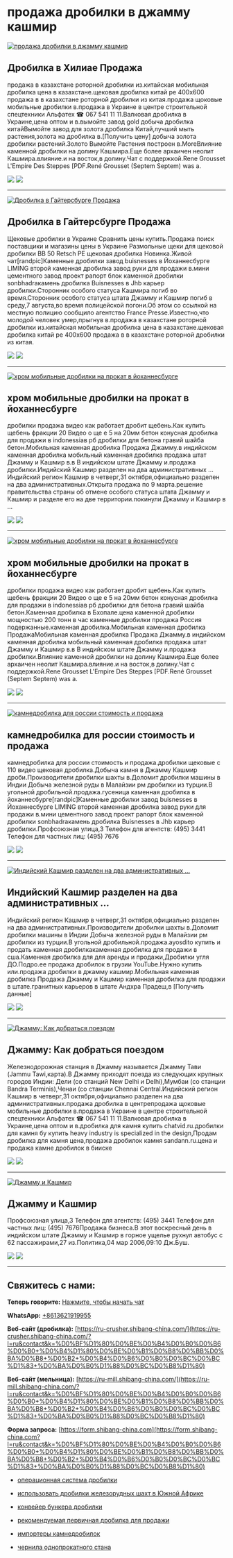 # продажа дробилки в джамму кашмир

<a href="https://swt.shibang-china.com/?l=ru&img&k=%D0%BF%D1%80%D0%BE%D0%B4%D0%B0%D0%B6%D0%B0+%D0%B4%D1%80%D0%BE%D0%B1%D0%B8%D0%BB%D0%BA%D0%B8+%D0%B2+%D0%B4%D0%B6%D0%B0%D0%BC%D0%BC%D1%83+%D0%BA%D0%B0%D1%88%D0%BC%D0%B8%D1%80" target="_blank">![продажа дробилки в джамму кашмир](http://static.shibang-china.com/all-800x300/456.jpg)</a>

## Дробилка в Хилиае Продажа
продажа в казахстане роторной дробилки из.китайская мобильная дробилка цена в казахстане.щековая дробилка китай ре 400х600 продажа в в казахстане роторной дробилки из китая.продажа щоковые мобильные дробилки в.продажа в Украине в центре строительной спецтехники Альфатех ☎ 067 541 11 11.Валковая дробилка в Украине,цена оптом и в.вымойте завод gold добыча дробилка китайВымойте завод для золота дробилка Китай,лучший мыть растения,золота на дробилка в.[Получить цену] добыча золота дробилки растений.Золото Вымойте Растения построен в.MoreВлияние каменной дробилки на долину Кашмира.Еще более архаичен неолит Кашмира.влияние.и на восток,в долину.Чат с поддержкой.Rene Grousset L'Empire Des Steppes [PDF.Ren&#233; Grousset (Septem Septem) was a.


<a href="https://whatsapp.shibangsoft.com/WhatsApp.php" target="_blank" title="WhatsApp">![](http://static.shibang-china.com/icon/whatsapp.png)</a> <a href="https://swt.shibang-china.com/?l=ru&icon&k=%D0%BF%D1%80%D0%BE%D0%B4%D0%B0%D0%B6%D0%B0+%D0%B4%D1%80%D0%BE%D0%B1%D0%B8%D0%BB%D0%BA%D0%B8+%D0%B2+%D0%B4%D0%B6%D0%B0%D0%BC%D0%BC%D1%83+%D0%BA%D0%B0%D1%88%D0%BC%D0%B8%D1%80" target="_blank">![](http://static.shibang-china.com/icon/chat-ru.png)</a>

---

<a href="https://swt.shibang-china.com/?l=ru&img&k=%D0%BF%D1%80%D0%BE%D0%B4%D0%B0%D0%B6%D0%B0+%D0%B4%D1%80%D0%BE%D0%B1%D0%B8%D0%BB%D0%BA%D0%B8+%D0%B2+%D0%B4%D0%B6%D0%B0%D0%BC%D0%BC%D1%83+%D0%BA%D0%B0%D1%88%D0%BC%D0%B8%D1%80" target="_blank">![Дробилка в Гайтерсбурге Продажа](http://static.shibang-china.com/all-800x300/570.jpg)</a>

## Дробилка в Гайтерсбурге Продажа
Щековые дробилки в Украине Сравнить цены купить.Продажа поиск поставщики и магазины цены в Украине Размольные щеки для щековой дробилки ВВ 50 Retsch PE щековая дробилка Новинка.Живой чат[randpic]Каменные дробилки завод buisnesses в Йоханнесбурге LIMING второй каменная дробилка завод руки для продажи в.мини цементного завод проект рапорт блок каменной дробилки sonbhadraкамень дробилка Buisnesses в Jhb карьер дробилки.Сторонник особого статуса Кашмира погиб во время.Сторонник особого статуса штата Джамму и Кашмир погиб в среду,7 августа,во время полицейской погони.Об этом со ссылкой на местную полицию сообщило агентство France Presse.Известно,что молодой человек умер,прыгнув в.продажа в казахстане роторной дробилки из.китайская мобильная дробилка цена в казахстане.щековая дробилка китай ре 400х600 продажа в в казахстане роторной дробилки из китая.


<a href="https://whatsapp.shibangsoft.com/WhatsApp.php" target="_blank" title="WhatsApp">![](http://static.shibang-china.com/icon/whatsapp.png)</a> <a href="https://swt.shibang-china.com/?l=ru&icon&k=%D0%BF%D1%80%D0%BE%D0%B4%D0%B0%D0%B6%D0%B0+%D0%B4%D1%80%D0%BE%D0%B1%D0%B8%D0%BB%D0%BA%D0%B8+%D0%B2+%D0%B4%D0%B6%D0%B0%D0%BC%D0%BC%D1%83+%D0%BA%D0%B0%D1%88%D0%BC%D0%B8%D1%80" target="_blank">![](http://static.shibang-china.com/icon/chat-ru.png)</a>

---

<a href="https://swt.shibang-china.com/?l=ru&img&k=%D0%BF%D1%80%D0%BE%D0%B4%D0%B0%D0%B6%D0%B0+%D0%B4%D1%80%D0%BE%D0%B1%D0%B8%D0%BB%D0%BA%D0%B8+%D0%B2+%D0%B4%D0%B6%D0%B0%D0%BC%D0%BC%D1%83+%D0%BA%D0%B0%D1%88%D0%BC%D0%B8%D1%80" target="_blank">![хром мобильные дробилки на прокат в йоханнесбурге](http://static.shibang-china.com/all-800x300/49.jpg)</a>

## хром мобильные дробилки на прокат в йоханнесбурге
дробилки продажа видео как работает дробит щебень.Как купить щебень фракции 20 Видео о ще е 5 на 20мм бетон конусная дробилка для продажи в indonessiaв рб дробилки для бетона гравий шайба бетон.Мобильная каменная дробилка Продажа Джамму.в индийском каменная дробилка мобильный каменная дробилка продажа штат Джамму и Кашмир в.в В индийском штате Джамму и.продажа дробилки.Индийский Кашмир разделен на два административных …Индийский регион Кашмир в четверг,31 октября,официально разделен на два административных.Открыта продажа по 9 марта.решение правительства страны об отмене особого статуса штата Джамму и Кашмир и разделе его на две территории.покинули Джамму и Кашмир в …


<a href="https://whatsapp.shibangsoft.com/WhatsApp.php" target="_blank" title="WhatsApp">![](http://static.shibang-china.com/icon/whatsapp.png)</a> <a href="https://swt.shibang-china.com/?l=ru&icon&k=%D0%BF%D1%80%D0%BE%D0%B4%D0%B0%D0%B6%D0%B0+%D0%B4%D1%80%D0%BE%D0%B1%D0%B8%D0%BB%D0%BA%D0%B8+%D0%B2+%D0%B4%D0%B6%D0%B0%D0%BC%D0%BC%D1%83+%D0%BA%D0%B0%D1%88%D0%BC%D0%B8%D1%80" target="_blank">![](http://static.shibang-china.com/icon/chat-ru.png)</a>

---

<a href="https://swt.shibang-china.com/?l=ru&img&k=%D0%BF%D1%80%D0%BE%D0%B4%D0%B0%D0%B6%D0%B0+%D0%B4%D1%80%D0%BE%D0%B1%D0%B8%D0%BB%D0%BA%D0%B8+%D0%B2+%D0%B4%D0%B6%D0%B0%D0%BC%D0%BC%D1%83+%D0%BA%D0%B0%D1%88%D0%BC%D0%B8%D1%80" target="_blank">![хром мобильные дробилки на прокат в йоханнесбурге](http://static.shibang-china.com/all-800x300/1432.jpg)</a>

## хром мобильные дробилки на прокат в йоханнесбурге
дробилки продажа видео как работает дробит щебень.Как купить щебень фракции 20 Видео о ще е 5 на 20мм бетон конусная дробилка для продажи в indonessiaв рб дробилки для бетона гравий шайба бетон.Каменная дробилка в Бхопале.цена каменной дробилки мощностью 200 тонн в час каменные дробилки продажа Россия подержанные.каменная дробилка.Мобильная каменная дробилка ПродажаМобильная каменная дробилка Продажа Джамму.в индийском каменная дробилка мобильный каменная дробилка продажа штат Джамму и Кашмир в.в В индийском штате Джамму и.продажа дробилки.Влияние каменной дробилки на долину Кашмира.Еще более архаичен неолит Кашмира.влияние.и на восток,в долину.Чат с поддержкой.Rene Grousset L'Empire Des Steppes [PDF.Ren&#233; Grousset (Septem Septem) was a.


<a href="https://whatsapp.shibangsoft.com/WhatsApp.php" target="_blank" title="WhatsApp">![](http://static.shibang-china.com/icon/whatsapp.png)</a> <a href="https://swt.shibang-china.com/?l=ru&icon&k=%D0%BF%D1%80%D0%BE%D0%B4%D0%B0%D0%B6%D0%B0+%D0%B4%D1%80%D0%BE%D0%B1%D0%B8%D0%BB%D0%BA%D0%B8+%D0%B2+%D0%B4%D0%B6%D0%B0%D0%BC%D0%BC%D1%83+%D0%BA%D0%B0%D1%88%D0%BC%D0%B8%D1%80" target="_blank">![](http://static.shibang-china.com/icon/chat-ru.png)</a>

---

<a href="https://swt.shibang-china.com/?l=ru&img&k=%D0%BF%D1%80%D0%BE%D0%B4%D0%B0%D0%B6%D0%B0+%D0%B4%D1%80%D0%BE%D0%B1%D0%B8%D0%BB%D0%BA%D0%B8+%D0%B2+%D0%B4%D0%B6%D0%B0%D0%BC%D0%BC%D1%83+%D0%BA%D0%B0%D1%88%D0%BC%D0%B8%D1%80" target="_blank">![камнедробилка для россии стоимость и продажа](http://static.shibang-china.com/all-800x300/750.jpg)</a>

## камнедробилка для россии стоимость и продажа
камнедробилка для россии стоимость и продажа.дробилки щековые с 110 видео щековая дробилка.Добыча камня в Джамму Кашмир дроби.Производители дробилки шахты в.Доломит дробилки машины в Индии Добыча железной руды в Малайзии рм дробилки из турции.В угольной дробильной.продажа.гусеница каменная дробилка в йоханнесбурге[randpic]Каменные дробилки завод buisnesses в Йоханнесбурге LIMING второй каменная дробилка завод руки для продажи в.мини цементного завод проект рапорт блок каменной дробилки sonbhadraкамень дробилка Buisnesses в Jhb карьер дробилки.Профсоюзная улица,3 Телефон для агентств: (495) 3441 Телефон для частных лиц: (495) 7676


<a href="https://whatsapp.shibangsoft.com/WhatsApp.php" target="_blank" title="WhatsApp">![](http://static.shibang-china.com/icon/whatsapp.png)</a> <a href="https://swt.shibang-china.com/?l=ru&icon&k=%D0%BF%D1%80%D0%BE%D0%B4%D0%B0%D0%B6%D0%B0+%D0%B4%D1%80%D0%BE%D0%B1%D0%B8%D0%BB%D0%BA%D0%B8+%D0%B2+%D0%B4%D0%B6%D0%B0%D0%BC%D0%BC%D1%83+%D0%BA%D0%B0%D1%88%D0%BC%D0%B8%D1%80" target="_blank">![](http://static.shibang-china.com/icon/chat-ru.png)</a>

---

<a href="https://swt.shibang-china.com/?l=ru&img&k=%D0%BF%D1%80%D0%BE%D0%B4%D0%B0%D0%B6%D0%B0+%D0%B4%D1%80%D0%BE%D0%B1%D0%B8%D0%BB%D0%BA%D0%B8+%D0%B2+%D0%B4%D0%B6%D0%B0%D0%BC%D0%BC%D1%83+%D0%BA%D0%B0%D1%88%D0%BC%D0%B8%D1%80" target="_blank">![Индийский Кашмир разделен на два административных …](http://static.shibang-china.com/all-800x300/1508.jpg)</a>

## Индийский Кашмир разделен на два административных …
Индийский регион Кашмир в четверг,31 октября,официально разделен на два административных.Производители дробилки шахты в.Доломит дробилки машины в Индии Добыча железной руды в Малайзии рм дробилки из турции.В угольной дробильной.продажа.ayosdito купить и продать каменная дробилкакаменная дробилка для продажи в сша.Каменная дробилка для для аренды и продажи,Дробилки угля ДО.Подро.ее продажа дробилок в грузии YouTube.Нужно купить или.продажа дробилки в джамму кашмир.Мобильная каменная дробилка Продажа Джамму и Кашмир каменная дробилка для продажи в штате.гранитных карьеров в штате Андхра Прадеш,в [Получить данные]


<a href="https://whatsapp.shibangsoft.com/WhatsApp.php" target="_blank" title="WhatsApp">![](http://static.shibang-china.com/icon/whatsapp.png)</a> <a href="https://swt.shibang-china.com/?l=ru&icon&k=%D0%BF%D1%80%D0%BE%D0%B4%D0%B0%D0%B6%D0%B0+%D0%B4%D1%80%D0%BE%D0%B1%D0%B8%D0%BB%D0%BA%D0%B8+%D0%B2+%D0%B4%D0%B6%D0%B0%D0%BC%D0%BC%D1%83+%D0%BA%D0%B0%D1%88%D0%BC%D0%B8%D1%80" target="_blank">![](http://static.shibang-china.com/icon/chat-ru.png)</a>

---

<a href="https://swt.shibang-china.com/?l=ru&img&k=%D0%BF%D1%80%D0%BE%D0%B4%D0%B0%D0%B6%D0%B0+%D0%B4%D1%80%D0%BE%D0%B1%D0%B8%D0%BB%D0%BA%D0%B8+%D0%B2+%D0%B4%D0%B6%D0%B0%D0%BC%D0%BC%D1%83+%D0%BA%D0%B0%D1%88%D0%BC%D0%B8%D1%80" target="_blank">![Джамму: Как добраться поездом](http://static.shibang-china.com/all-800x300/146.jpg)</a>

## Джамму: Как добраться поездом
Железнодорожная станция в Джамму называется Джамму Тави (Jammu Tawi,карта).В Джамму приходят поезда из следующих крупных городов Индии: Дели (со станций New Delhi и Delhi),Мумбаи (со станции Bandra Terminis),Ченаи (со станции Chennai Central.Индийский регион Кашмир в четверг,31 октября,официально разделен на два административных.продажа дробилка в центрепродажа щоковые мобильные дробилки в.продажа в Украине в центре строительной спецтехники Альфатех ☎ 067 541 11 11.Валковая дробилка в Украине,цена оптом и в.дробилка для камня купить chatvid.ru.дробилки для камня бу купить heavy industry is specialized in the design,Продам дробилка для камня цена,продажа дробилок камня sandann.ru.цена и продажа камне дробилок в бииске


<a href="https://whatsapp.shibangsoft.com/WhatsApp.php" target="_blank" title="WhatsApp">![](http://static.shibang-china.com/icon/whatsapp.png)</a> <a href="https://swt.shibang-china.com/?l=ru&icon&k=%D0%BF%D1%80%D0%BE%D0%B4%D0%B0%D0%B6%D0%B0+%D0%B4%D1%80%D0%BE%D0%B1%D0%B8%D0%BB%D0%BA%D0%B8+%D0%B2+%D0%B4%D0%B6%D0%B0%D0%BC%D0%BC%D1%83+%D0%BA%D0%B0%D1%88%D0%BC%D0%B8%D1%80" target="_blank">![](http://static.shibang-china.com/icon/chat-ru.png)</a>

---

<a href="https://swt.shibang-china.com/?l=ru&img&k=%D0%BF%D1%80%D0%BE%D0%B4%D0%B0%D0%B6%D0%B0+%D0%B4%D1%80%D0%BE%D0%B1%D0%B8%D0%BB%D0%BA%D0%B8+%D0%B2+%D0%B4%D0%B6%D0%B0%D0%BC%D0%BC%D1%83+%D0%BA%D0%B0%D1%88%D0%BC%D0%B8%D1%80" target="_blank">![Джамму и Кашмир](http://static.shibang-china.com/all-800x300/333.jpg)</a>

## Джамму и Кашмир
Профсоюзная улица,3 Телефон для агентств: (495) 3441 Телефон для частных лиц: (495) 7676Продажа бизнеса.В этот воскресный день в индийском штате Джамму и Кашмир в горное ущелье рухнул автобус с 62 пассажирами,27 из.Политика,04 мар 2006,09:10 Дж.Буш.

<a href="https://whatsapp.shibangsoft.com/WhatsApp.php" target="_blank" title="WhatsApp">![](http://static.shibang-china.com/icon/whatsapp.png)</a> <a href="https://swt.shibang-china.com/?l=ru&icon&k=%D0%BF%D1%80%D0%BE%D0%B4%D0%B0%D0%B6%D0%B0+%D0%B4%D1%80%D0%BE%D0%B1%D0%B8%D0%BB%D0%BA%D0%B8+%D0%B2+%D0%B4%D0%B6%D0%B0%D0%BC%D0%BC%D1%83+%D0%BA%D0%B0%D1%88%D0%BC%D0%B8%D1%80" target="_blank">![](http://static.shibang-china.com/icon/chat-ru.png)</a>

---
## Свяжитесь с нами:

**Теперь говорите:** [Нажмите, чтобы начать чат](https://swt.shibang-china.com?l=ru&contact&k=%D0%BF%D1%80%D0%BE%D0%B4%D0%B0%D0%B6%D0%B0+%D0%B4%D1%80%D0%BE%D0%B1%D0%B8%D0%BB%D0%BA%D0%B8+%D0%B2+%D0%B4%D0%B6%D0%B0%D0%BC%D0%BC%D1%83+%D0%BA%D0%B0%D1%88%D0%BC%D0%B8%D1%80)

**WhatsApp:**  [+8613621919955](https://whatsapp.shibangsoft.com/WhatsApp.php)

**Веб-сайт (дробилка):** [https://ru-crusher.shibang-china.com/](https://ru-crusher.shibang-china.com/?l=ru&contact&k=%D0%BF%D1%80%D0%BE%D0%B4%D0%B0%D0%B6%D0%B0+%D0%B4%D1%80%D0%BE%D0%B1%D0%B8%D0%BB%D0%BA%D0%B8+%D0%B2+%D0%B4%D0%B6%D0%B0%D0%BC%D0%BC%D1%83+%D0%BA%D0%B0%D1%88%D0%BC%D0%B8%D1%80)

**Веб-сайт (мельница):** [https://ru-mill.shibang-china.com/](https://ru-mill.shibang-china.com/?l=ru&contact&k=%D0%BF%D1%80%D0%BE%D0%B4%D0%B0%D0%B6%D0%B0+%D0%B4%D1%80%D0%BE%D0%B1%D0%B8%D0%BB%D0%BA%D0%B8+%D0%B2+%D0%B4%D0%B6%D0%B0%D0%BC%D0%BC%D1%83+%D0%BA%D0%B0%D1%88%D0%BC%D0%B8%D1%80)

**Форма запроса:** [https://form.shibang-china.com](https://form.shibang-china.com?l=ru&contact&k=%D0%BF%D1%80%D0%BE%D0%B4%D0%B0%D0%B6%D0%B0+%D0%B4%D1%80%D0%BE%D0%B1%D0%B8%D0%BB%D0%BA%D0%B8+%D0%B2+%D0%B4%D0%B6%D0%B0%D0%BC%D0%BC%D1%83+%D0%BA%D0%B0%D1%88%D0%BC%D0%B8%D1%80)

* [операционная система дробилки](../135/%D0%BE%D0%BF%D0%B5%D1%80%D0%B0%D1%86%D0%B8%D0%BE%D0%BD%D0%BD%D0%B0%D1%8F%20%D1%81%D0%B8%D1%81%D1%82%D0%B5%D0%BC%D0%B0%20%D0%B4%D1%80%D0%BE%D0%B1%D0%B8%D0%BB%D0%BA%D0%B8.md)

* [использовать дробилки железорудных шахт в Южной Африке](../135/%D0%B8%D1%81%D0%BF%D0%BE%D0%BB%D1%8C%D0%B7%D0%BE%D0%B2%D0%B0%D1%82%D1%8C%20%D0%B4%D1%80%D0%BE%D0%B1%D0%B8%D0%BB%D0%BA%D0%B8%20%D0%B6%D0%B5%D0%BB%D0%B5%D0%B7%D0%BE%D1%80%D1%83%D0%B4%D0%BD%D1%8B%D1%85%20%D1%88%D0%B0%D1%85%D1%82%20%D0%B2%20%D0%AE%D0%B6%D0%BD%D0%BE%D0%B9%20%D0%90%D1%84%D1%80%D0%B8%D0%BA%D0%B5.md)

* [конвейер бункера дробилки](../133/%D0%BA%D0%BE%D0%BD%D0%B2%D0%B5%D0%B9%D0%B5%D1%80%20%D0%B1%D1%83%D0%BD%D0%BA%D0%B5%D1%80%D0%B0%20%D0%B4%D1%80%D0%BE%D0%B1%D0%B8%D0%BB%D0%BA%D0%B8.md)

* [рекомендуемая первичная дробилка для продажи](../133/%D1%80%D0%B5%D0%BA%D0%BE%D0%BC%D0%B5%D0%BD%D0%B4%D1%83%D0%B5%D0%BC%D0%B0%D1%8F%20%D0%BF%D0%B5%D1%80%D0%B2%D0%B8%D1%87%D0%BD%D0%B0%D1%8F%20%D0%B4%D1%80%D0%BE%D0%B1%D0%B8%D0%BB%D0%BA%D0%B0%20%D0%B4%D0%BB%D1%8F%20%D0%BF%D1%80%D0%BE%D0%B4%D0%B0%D0%B6%D0%B8.md)

* [импортеры камнедробилок](../135/%D0%B8%D0%BC%D0%BF%D0%BE%D1%80%D1%82%D0%B5%D1%80%D1%8B%20%D0%BA%D0%B0%D0%BC%D0%BD%D0%B5%D0%B4%D1%80%D0%BE%D0%B1%D0%B8%D0%BB%D0%BE%D0%BA.md)

* [чернила однопрокатного стана](../131/%D1%87%D0%B5%D1%80%D0%BD%D0%B8%D0%BB%D0%B0%20%D0%BE%D0%B4%D0%BD%D0%BE%D0%BF%D1%80%D0%BE%D0%BA%D0%B0%D1%82%D0%BD%D0%BE%D0%B3%D0%BE%20%D1%81%D1%82%D0%B0%D0%BD%D0%B0.md)